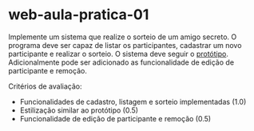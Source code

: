 # web-aula-pratica-01
Implemente um sistema que realize o sorteio de um amigo secreto. O programa deve ser capaz de listar os participantes, cadastrar um novo participante e realizar o sorteio.
O sistema deve seguir o [protótipo](https://www.figma.com/file/A6L0jftbzHJT3Xwe0UfFdR/Amigo-Secreto?type=design&node-id=0%3A1&mode=design&t=N676U96nYTjUXF0G-1). Adicionalmente pode ser adicionado as funcionalidade de edição de participante e remoção.

Critérios de avaliação:
- Funcionalidades de cadastro, listagem e sorteio implementadas (1.0)
- Estilização similar ao protótipo (0.5)
- Funcionalidade de edição de participante e remoção (0.5)
